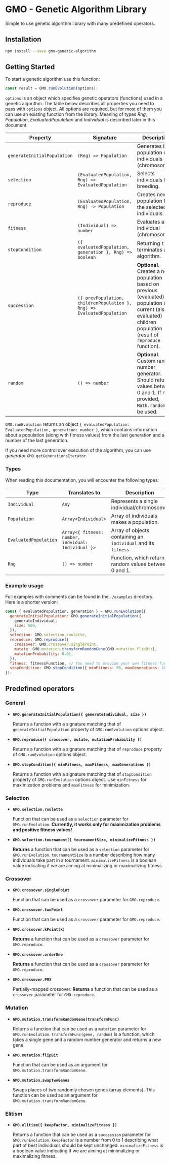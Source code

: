 # GMO - Genetic Algorithm Library
Simple to use genetic algorithm library with many predefined operators.

## Installation
```bash
npm install --save gmo-genetic-algorithm
```

## Getting Started
To start a genetic algorithm use this function:
```javascript
const result = GMO.runEvolution(options);
```
`options` is an object which specifies genetic operators (functions) used in a genetic algorithm.
The table below describes all properties you need to pass with `options` object.
All options are required, but for most of them you can use an existing function from the library.
Meaning of types *Rng*, *Population*, *EvaluatedPopulation* and *Individual* is described later in this document.

| Property                    | Signature                                          | Description                                                |
|-----------------------------|----------------------------------------------------|------------------------------------------------------------|
| `generateInitialPopulation` | `(Rng) => Population`                                 | Generates initial population of individuals (chromosomes). |
| `selection`                 | `(EvaluatedPopulation, Rng) => EvaluatedPopulation`     | Selects individuals for breeding.                          |
| `reproduce`                 | `(EvaluatedPopulation, Rng) => Population`              | Creates new population from the selected individuals.      |
| `fitness`                   | `(Individual) => number`                           | Evaluates an individual (chromosome).                      |
| `stopCondition`             | `({ evaluatedPopulation, generation }, Rng) => boolean` | Returning `true` terminates an algorithm.                  |
| `succession`                | `({ prevPopulation, childrenPopulation }, Rng) => EvaluatedPopulation` | **Optional**. Creates a new population based on previous (evaluated) population and current (also evaluated) children population (result of `reproduce` function).                  |
| `random`                | `() => number` | **Optional**. Custom random number generator. Should return values between 0 and 1. If not provided, `Math.random` will be used.                 |

`GMO.runEvolution` returns an object `{ evaluatedPopulation: EvaluatedPopulation, generation: number }`, which contains information about a population (along with fitness values) from the last generation and a number of the last generation.

If you need more control over execution of the algorithm, you can use *generator* `GMO.getGenerationsIterator`.

### Types
When reading this documentation, you will encounter the following types:

| Type                  | Translates to                                       | Description                                                    |
|-----------------------|-----------------------------------------------------|----------------------------------------------------------------|
| `Individual`          | `Any`                                               | Represents a single individual/chromosome.                     |
| `Population`          | `Array<Individual>`                                 | Array of individuals makes a population.                       |
| `EvaluatedPopulation` | `Array<{ fitness: number, indvidual: Individual }>` | Array of objects containing an `individual` and its `fitness`. |
| `Rng` | `() => number` | Function, which returns random values between 0 and 1. |

### Example usage
Full examples with comments can be found in the `./examples` directory. Here is a shorter version:
```javascript
const { evaluatedPopulation, generation } = GMO.runEvolution({
  generateInitialPopulation: GMO.generateInitialPopulation({
    generateIndividual,
    size: 500,
  }),
  selection: GMO.selection.roulette,
  reproduce: GMO.reproduce({
    crossover: GMO.crossover.singlePoint,
    mutate: GMO.mutation.transformRandomGene(GMO.mutation.flipBit),
    mutationProbability: 0.01,
  }),
  fitness: fitnessFunction, // You need to provide your own fitness function
  stopCondition: GMO.stopCondition({ minFitness: 50, maxGenerations: 1000 }),
});
```
## Predefined operators
### General
- **`GMO.generateInitialPopulation({ generateIndividual, size })`**

    Returns a function with a signature matching that of `generateInitialPopulation` property of `GMO.runEvolution` options object.

- **`GMO.reproduce({ crossover, mutate, mutationProbability })`**

    Returns a function with a signature matching that of `reproduce` property of `GMO.runEvolution` options object.

- **`GMO.stopCondition({ minFitness, maxFitness, maxGenerations })`**

    Returns a function with a signature matching that of `stopCondition` property of `GMO.runEvolution` options object. Use `minFitness` for maximization problems and `maxFitness` for minimization.

### Selection
- **`GMO.selection.roulette`**

    Function that can be used as a `selection` parameter for `GMO.runEvolution`.
    **Currently, it works only for maximization problems and positive fitness values!**

- **`GMO.selection.tournament({ tournamentSize, minimalizeFitness })`**

    **Returns** a function that can be used as a `selection` parameter for `GMO.runEvolution`.
    `tournamentSize` is a number describing how many individuals take part in a tournament.
    `minimalizeFitness` is a boolean value indicating if we are aiming at minimalizing or maximalizing fitness.
### Crossover
- **`GMO.crossover.singlePoint`**

    Function that can be used as a `crossover` parameter for `GMO.reproduce`.

- **`GMO.crossover.twoPoint`**

    Function that can be used as a `crossover` parameter for `GMO.reproduce`.

- **`GMO.crossover.kPoint(k)`**

    **Returns** a function that can be used as a `crossover` parameter for `GMO.reproduce`.

- **`GMO.crossover.orderOne`**

    **Returns** a function that can be used as a `crossover` parameter for `GMO.reproduce`.

- **`GMO.crossover.PMX`**

    Partially-mapped crossover.
    **Returns** a function that can be used as a `crossover` parameter for `GMO.reproduce`.

### Mutation
- **`GMO.mutation.transformRandomGene(transformFunc)`**

    Returns a function that can be used as a `mutation` parameter for `GMO.runEvolution`.
    `transformFunc(gene, random)` is a function, which takes a single gene and a random number generator and returns a new gene.

- **`GMO.mutation.flipBit`**

    Function that can be used as an argument for `GMO.mutation.transformRandomGene`.

- **`GMO.mutation.swapTwoGenes`**

    Swaps places of two randomly chosen genes (array elements).
    This function can be used as an argument for `GMO.mutation.transformRandomGene`.

### Elitism
- **`GMO.elitism({ keepFactor, minimalizeFitness })`**

    Returns a function that can be used as a `succession` parameter for `GMO.runEvolution`.
    `keepFactor` is a number from 0 to 1 describing what part of best individuals should be kept unchanged.
    `minimalizeFitness` is a boolean value indicating if we are aiming at minimalizing or maximalizing fitness.
